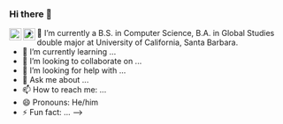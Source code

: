 ### Hi there 👋

<a href="https://leetcode.com/zhy1594102803/">
  <img align="left" alt="Leetcode" width="22px" src="https://cdn.jsdelivr.net/npm/simple-icons@v3/icons/leetcode.svg" />
</a>
<a href="https://www.linkedin.com/in/jonathan-h-z/">
  <img align="left" alt="LinkedIn" width="22px" src="https://cdn.jsdelivr.net/npm/simple-icons@3.13.0/icons/linkedin.svg" />
</a>

- 🔭 I’m currently a B.S. in Computer Science, B.A. in Global Studies double major at University of California, Santa Barbara.
- 🌱 I’m currently learning ...
- 👯 I’m looking to collaborate on ...
- 🤔 I’m looking for help with ...
- 💬 Ask me about ...
- 📫 How to reach me: ...
- 😄 Pronouns: He/him
- ⚡ Fun fact: ...
-->
